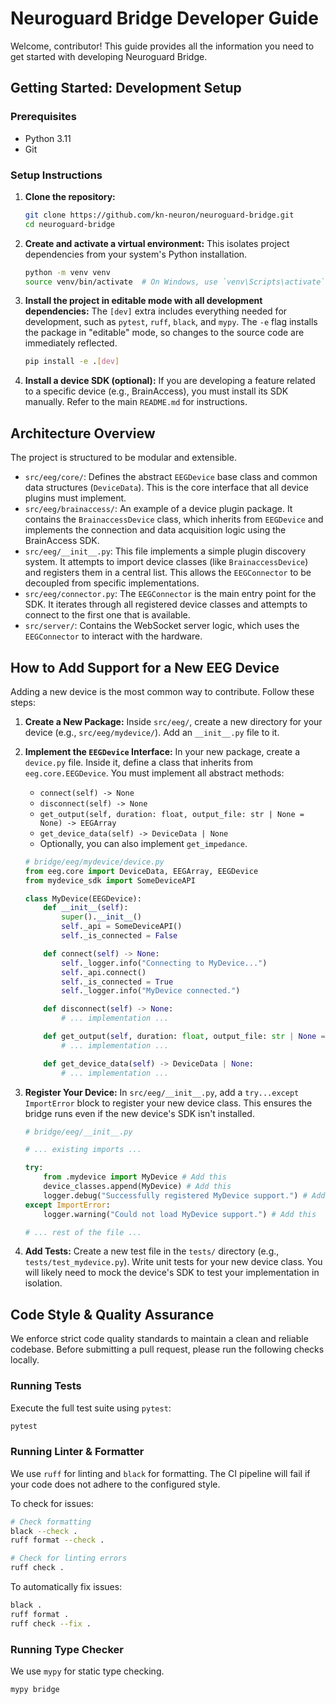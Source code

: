 # Neuroguard Bridge Developer Guide

Welcome, contributor! This guide provides all the information you need to get started with developing Neuroguard Bridge.

## Getting Started: Development Setup

### Prerequisites

-   Python 3.11
-   Git

### Setup Instructions

1.  **Clone the repository:**
    ```bash
    git clone https://github.com/kn-neuron/neuroguard-bridge.git
    cd neuroguard-bridge
    ```

2.  **Create and activate a virtual environment:**
    This isolates project dependencies from your system's Python installation.
    ```bash
    python -m venv venv
    source venv/bin/activate  # On Windows, use `venv\Scripts\activate`
    ```

3.  **Install the project in editable mode with all development dependencies:**
    The `[dev]` extra includes everything needed for development, such as `pytest`, `ruff`, `black`, and `mypy`. The `-e` flag installs the package in "editable" mode, so changes to the source code are immediately reflected.
    ```bash
    pip install -e .[dev]
    ```

4.  **Install a device SDK (optional):**
    If you are developing a feature related to a specific device (e.g., BrainAccess), you must install its SDK manually. Refer to the main `README.md` for instructions.

## Architecture Overview

The project is structured to be modular and extensible.

-   `src/eeg/core/`: Defines the abstract `EEGDevice` base class and common data structures (`DeviceData`). This is the core interface that all device plugins must implement.
-   `src/eeg/brainaccess/`: An example of a device plugin package. It contains the `BrainaccessDevice` class, which inherits from `EEGDevice` and implements the connection and data acquisition logic using the BrainAccess SDK.
-   `src/eeg/__init__.py`: This file implements a simple plugin discovery system. It attempts to import device classes (like `BrainaccessDevice`) and registers them in a central list. This allows the `EEGConnector` to be decoupled from specific implementations.
-   `src/eeg/connector.py`: The `EEGConnector` is the main entry point for the SDK. It iterates through all registered device classes and attempts to connect to the first one that is available.
-   `src/server/`: Contains the WebSocket server logic, which uses the `EEGConnector` to interact with the hardware.

## How to Add Support for a New EEG Device

Adding a new device is the most common way to contribute. Follow these steps:

1.  **Create a New Package:**
    Inside `src/eeg/`, create a new directory for your device (e.g., `src/eeg/mydevice/`). Add an `__init__.py` file to it.

2.  **Implement the `EEGDevice` Interface:**
    In your new package, create a `device.py` file. Inside it, define a class that inherits from `eeg.core.EEGDevice`. You must implement all abstract methods:
    -   `connect(self) -> None`
    -   `disconnect(self) -> None`
    -   `get_output(self, duration: float, output_file: str | None = None) -> EEGArray`
    -   `get_device_data(self) -> DeviceData | None`
    -   Optionally, you can also implement `get_impedance`.

    ```python
    # bridge/eeg/mydevice/device.py
    from eeg.core import DeviceData, EEGArray, EEGDevice
    from mydevice_sdk import SomeDeviceAPI

    class MyDevice(EEGDevice):
        def __init__(self):
            super().__init__()
            self._api = SomeDeviceAPI()
            self._is_connected = False

        def connect(self) -> None:
            self._logger.info("Connecting to MyDevice...")
            self._api.connect()
            self._is_connected = True
            self._logger.info("MyDevice connected.")

        def disconnect(self) -> None:
            # ... implementation ...

        def get_output(self, duration: float, output_file: str | None = None) -> EEGArray:
            # ... implementation ...

        def get_device_data(self) -> DeviceData | None:
            # ... implementation ...
    ```

3.  **Register Your Device:**
    In `src/eeg/__init__.py`, add a `try...except ImportError` block to register your new device class. This ensures the bridge runs even if the new device's SDK isn't installed.

    ```python
    # bridge/eeg/__init__.py

    # ... existing imports ...

    try:
        from .mydevice import MyDevice # Add this
        device_classes.append(MyDevice) # Add this
        logger.debug("Successfully registered MyDevice support.") # Add this
    except ImportError:
        logger.warning("Could not load MyDevice support.") # Add this

    # ... rest of the file ...
    ```

4.  **Add Tests:**
    Create a new test file in the `tests/` directory (e.g., `tests/test_mydevice.py`). Write unit tests for your new device class. You will likely need to mock the device's SDK to test your implementation in isolation.

## Code Style & Quality Assurance

We enforce strict code quality standards to maintain a clean and reliable codebase. Before submitting a pull request, please run the following checks locally.

### Running Tests

Execute the full test suite using `pytest`:
```bash
pytest
```

### Running Linter & Formatter

We use `ruff` for linting and `black` for formatting. The CI pipeline will fail if your code does not adhere to the configured style.

To check for issues:
```bash
# Check formatting
black --check .
ruff format --check .

# Check for linting errors
ruff check .
```

To automatically fix issues:
```bash
black .
ruff format .
ruff check --fix .
```

### Running Type Checker

We use `mypy` for static type checking.
```bash
mypy bridge
```
